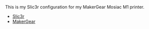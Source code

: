This is my Slic3r configuration for my MakerGear Mosiac M1 printer.

 * [Slic3r](https://github.com/alexrj/Slic3r)
 * [MakerGear](http://http://www.makergear.com)
